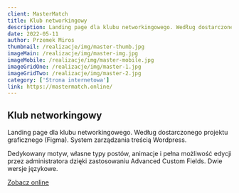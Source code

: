 ```yaml
---
client: MasterMatch
title: Klub networkingowy
description: Landing page dla klubu networkingowego. Według dostarczonego projektu graficznego (Figma). System zarządzania treścią Wordpress. 
date: 2022-05-11
author: Przemek Miros
thumbnail: /realizacje/img/master-thumb.jpg
imageMain: /realizacje/img/master-img.jpg
imageMobile: /realizacje/img/master-mobile.jpg
imageGridOne: /realizacje/img/master-1.jpg
imageGridTwo: /realizacje/img/master-2.jpg
category: ['Strona internetowa']
link: https://mastermatch.online/
---
```


## Klub networkingowy

Landing page dla klubu networkingowego. Według dostarczonego projektu graficznego (Figma). System zarządzania treścią Wordpress. 

Dedykowany motyw, własne typy postów, animacje i pełna możliwość edycji przez administratora dzięki zastosowaniu Advanced Custom Fields. Dwie wersje językowe.

<a href="https://mastermatch.online/" title="Zobacz online" target="_blank" class="button" rel="nofollow">Zobacz online</a>